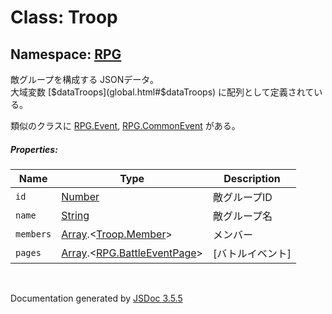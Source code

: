 # Class: Troop

## Namespace: [RPG](RPG.md)

敵グループを構成する JSONデータ。<br />
大域変数 [$dataTroops](global.html#$dataTroops) に配列として定義されている。

類似のクラスに [RPG.Event](RPG.Event.md), [RPG.CommonEvent](RPG.CommonEvent.md) がある。


##### Properties:

| Name | Type | Description |
| --- | --- | --- |
| `id` | [Number](Number.md) | 敵グループID |
| `name` | [String](String.md) | 敵グループ名 |
| `members` | [Array](Array.md).<[Troop.Member](Troop.Member.md)> | メンバー |
| `pages` | [Array](Array.md).<[RPG.BattleEventPage](RPG.BattleEventPage.md)> | [バトルイベント] |

 <br>

  Documentation generated by [JSDoc 3.5.5](https://github.com/jsdoc3/jsdoc)
